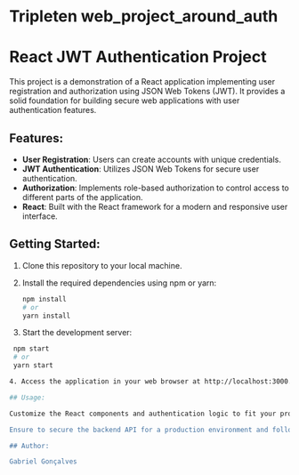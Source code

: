 # Tripleten web_project_around_auth

# React JWT Authentication Project

This project is a demonstration of a React application implementing user registration and authorization using JSON Web Tokens (JWT). It provides a solid foundation for building secure web applications with user authentication features.

## Features:

- **User Registration**: Users can create accounts with unique credentials.
- **JWT Authentication**: Utilizes JSON Web Tokens for secure user authentication.
- **Authorization**: Implements role-based authorization to control access to different parts of the application.
- **React**: Built with the React framework for a modern and responsive user interface.

## Getting Started:

1. Clone this repository to your local machine.

2. Install the required dependencies using npm or yarn:

   ```bash
   npm install
   # or
   yarn install

3. Start the development server:

  ```bash
   npm start
   # or
   yarn start

4. Access the application in your web browser at http://localhost:3000.

## Usage:

Customize the React components and authentication logic to fit your project's requirements.

Ensure to secure the backend API for a production environment and follow best practices for JWT security.

## Author:

Gabriel Gonçalves